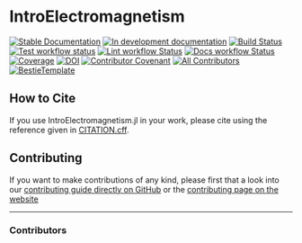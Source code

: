 # IntroElectromagnetism

[![Stable Documentation](https://img.shields.io/badge/docs-stable-blue.svg)](https://NonDairyNeutrino.github.io/IntroElectromagnetism.jl/stable)
[![In development documentation](https://img.shields.io/badge/docs-dev-blue.svg)](https://NonDairyNeutrino.github.io/IntroElectromagnetism.jl/dev)
[![Build Status](https://github.com/NonDairyNeutrino/IntroElectromagnetism.jl/workflows/Test/badge.svg)](https://github.com/NonDairyNeutrino/IntroElectromagnetism.jl/actions)
[![Test workflow status](https://github.com/NonDairyNeutrino/IntroElectromagnetism.jl/actions/workflows/Test.yml/badge.svg?branch=main)](https://github.com/NonDairyNeutrino/IntroElectromagnetism.jl/actions/workflows/Test.yml?query=branch%3Amain)
[![Lint workflow Status](https://github.com/NonDairyNeutrino/IntroElectromagnetism.jl/actions/workflows/Lint.yml/badge.svg?branch=main)](https://github.com/NonDairyNeutrino/IntroElectromagnetism.jl/actions/workflows/Lint.yml?query=branch%3Amain)
[![Docs workflow Status](https://github.com/NonDairyNeutrino/IntroElectromagnetism.jl/actions/workflows/Docs.yml/badge.svg?branch=main)](https://github.com/NonDairyNeutrino/IntroElectromagnetism.jl/actions/workflows/Docs.yml?query=branch%3Amain)
[![Coverage](https://codecov.io/gh/NonDairyNeutrino/IntroElectromagnetism.jl/branch/main/graph/badge.svg)](https://codecov.io/gh/NonDairyNeutrino/IntroElectromagnetism.jl)
[![DOI](https://zenodo.org/badge/DOI/FIXME)](https://doi.org/FIXME)
[![Contributor Covenant](https://img.shields.io/badge/Contributor%20Covenant-2.1-4baaaa.svg)](CODE_OF_CONDUCT.md)
[![All Contributors](https://img.shields.io/github/all-contributors/NonDairyNeutrino/IntroElectromagnetism.jl?labelColor=5e1ec7&color=c0ffee&style=flat-square)](#contributors)
[![BestieTemplate](https://img.shields.io/endpoint?url=https://raw.githubusercontent.com/JuliaBesties/BestieTemplate.jl/main/docs/src/assets/badge.json)](https://github.com/JuliaBesties/BestieTemplate.jl)

## How to Cite

If you use IntroElectromagnetism.jl in your work, please cite using the reference given in [CITATION.cff](https://github.com/NonDairyNeutrino/IntroElectromagnetism.jl/blob/main/CITATION.cff).

## Contributing

If you want to make contributions of any kind, please first that a look into our [contributing guide directly on GitHub](docs/src/90-contributing.md) or the [contributing page on the website](https://NonDairyNeutrino.github.io/IntroElectromagnetism.jl/dev/90-contributing/)

---

### Contributors

<!-- ALL-CONTRIBUTORS-LIST:START - Do not remove or modify this section -->
<!-- prettier-ignore-start -->
<!-- markdownlint-disable -->

<!-- markdownlint-restore -->
<!-- prettier-ignore-end -->

<!-- ALL-CONTRIBUTORS-LIST:END -->
